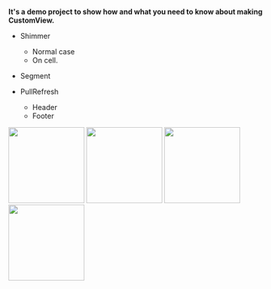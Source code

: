 **It's a demo project to show how and what you need to know about making CustomView.**

- Shimmer
	- Normal case
	- On cell.
	
- Segment

- PullRefresh
	- Header
	- Footer

<img src="https://www.dropbox.com/s/otxx89jt0xxywkq/Shimmer.gif?raw=1" width="150"/>
<img src="https://www.dropbox.com/s/rzmnpz1vcnyumrh/ShimmerOnList.gif?raw=1" width="150"/>
<img src="https://www.dropbox.com/s/mjsus342smsjxr9/Segment.gif?raw=1" width="150"/>
<img src="https://www.dropbox.com/s/rcc0lnha9rm6lky/RefreshHeaderFooter.gif?raw=1" width="150"/>
